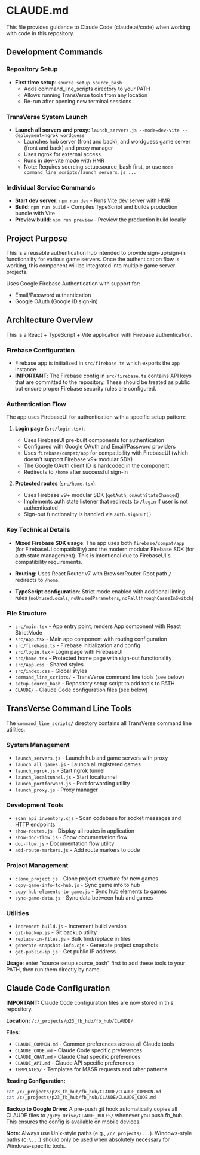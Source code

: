 # CLAUDE.md

This file provides guidance to Claude Code (claude.ai/code) when working with code in this repository.

## Development Commands

### Repository Setup
- **First time setup**: `source setup.source_bash`
  - Adds command_line_scripts directory to your PATH
  - Allows running TransVerse tools from any location
  - Re-run after opening new terminal sessions

### TransVerse System Launch
- **Launch all servers and proxy**: `launch_servers.js --mode=dev-vite --deployment=ngrok wordguess`
  - Launches hub server (front and back), and wordguess game server (front and back) and proxy manager
  - Uses ngrok for external access
  - Runs in dev-vite mode with HMR
  - Note: Requires sourcing setup.source_bash first, or use `node command_line_scripts/launch_servers.js ...`

### Individual Service Commands
- **Start dev server**: `npm run dev` - Runs Vite dev server with HMR
- **Build**: `npm run build` - Compiles TypeScript and builds production bundle with Vite
- **Preview build**: `npm run preview` - Preview the production build locally

## Project Purpose

This is a reusable authentication hub intended to provide sign-up/sign-in functionality for various game servers. Once the authentication flow is working, this component will be integrated into multiple game server projects.

Uses Google Firebase Authentication with support for:
- Email/Password authentication
- Google OAuth (Google ID sign-in)

## Architecture Overview

This is a React + TypeScript + Vite application with Firebase authentication.

### Firebase Configuration

- Firebase app is initialized in `src/firebase.ts` which exports the `app` instance
- **IMPORTANT**: The Firebase config in `src/firebase.ts` contains API keys that are committed to the repository. These should be treated as public but ensure proper Firebase security rules are configured.

### Authentication Flow

The app uses FirebaseUI for authentication with a specific setup pattern:

1. **Login page** (`src/login.tsx`):
   - Uses FirebaseUI pre-built components for authentication
   - Configured with Google OAuth and Email/Password providers
   - Uses `firebase/compat/app` for compatibility with FirebaseUI (which doesn't support Firebase v9+ modular SDK)
   - The Google OAuth client ID is hardcoded in the component
   - Redirects to `/home` after successful sign-in

2. **Protected routes** (`src/home.tsx`):
   - Uses Firebase v9+ modular SDK (`getAuth`, `onAuthStateChanged`)
   - Implements auth state listener that redirects to `/login` if user is not authenticated
   - Sign-out functionality is handled via `auth.signOut()`

### Key Technical Details

- **Mixed Firebase SDK usage**: The app uses both `firebase/compat/app` (for FirebaseUI compatibility) and the modern modular Firebase SDK (for auth state management). This is intentional due to FirebaseUI's compatibility requirements.

- **Routing**: Uses React Router v7 with BrowserRouter. Root path `/` redirects to `/home`.

- **TypeScript configuration**: Strict mode enabled with additional linting rules (`noUnusedLocals`, `noUnusedParameters`, `noFallthroughCasesInSwitch`)

### File Structure

- `src/main.tsx` - App entry point, renders App component with React StrictMode
- `src/App.tsx` - Main app component with routing configuration
- `src/firebase.ts` - Firebase initialization and config
- `src/login.tsx` - Login page with FirebaseUI
- `src/home.tsx` - Protected home page with sign-out functionality
- `src/App.css` - Shared styles
- `src/index.css` - Global styles
- `command_line_scripts/` - TransVerse command line tools (see below)
- `setup.source_bash` - Repository setup script to add tools to PATH
- `CLAUDE/` - Claude Code configuration files (see below)

## TransVerse Command Line Tools

The `command_line_scripts/` directory contains all TransVerse command line utilities:

### System Management
- `launch_servers.js` - Launch hub and game servers with proxy
- `launch_all_games.js` - Launch all registered games
- `launch_ngrok.js` - Start ngrok tunnel
- `launch_localtunnel.js` - Start localtunnel
- `launch_portforward.js` - Port forwarding utility
- `launch_proxy.js` - Proxy manager

### Development Tools
- `scan_api_inventory.cjs` - Scan codebase for socket messages and HTTP endpoints
- `show-routes.js` - Display all routes in application
- `show-doc-flow.js` - Show documentation flow
- `doc-flow.js` - Documentation flow utility
- `add-route-markers.js` - Add route markers to code

### Project Management
- `clone_project.js` - Clone project structure for new games
- `copy-game-info-to-hub.js` - Sync game info to hub
- `copy-hub-elements-to-game.js` - Sync hub elements to games
- `sync-game-data.js` - Sync data between hub and games

### Utilities
- `increment-build.js` - Increment build version
- `git-backup.js` - Git backup utility
- `replace-in-files.js` - Bulk find/replace in files
- `generate-snapshot-info.cjs` - Generate project snapshots
- `get-public-ip.js` - Get public IP address

**Usage**: enter "source setup.source_bash" first to add these tools to your PATH, then run them directly by name.

## Claude Code Configuration

**IMPORTANT:** Claude Code configuration files are now stored in this repository.

**Location:** `/c/_projects/p23_fb_hub/fb_hub/CLAUDE/`

**Files:**
- `CLAUDE_COMMON.md` - Common preferences across all Claude tools
- `CLAUDE_CODE.md` - Claude Code specific preferences
- `CLAUDE_CHAT.md` - Claude Chat specific preferences
- `CLAUDE_API.md` - Claude API specific preferences
- `TEMPLATES/` - Templates for MASR requests and other patterns

**Reading Configuration:**
```bash
cat /c/_projects/p23_fb_hub/fb_hub/CLAUDE/CLAUDE_COMMON.md
cat /c/_projects/p23_fb_hub/fb_hub/CLAUDE/CLAUDE_CODE.md
```

**Backup to Google Drive:**
A pre-push git hook automatically copies all CLAUDE files to `/g/My Drive/CLAUDE_RULES/` whenever you push fb_hub. This ensures the config is available on mobile devices.

**Note:** Always use Unix-style paths (e.g., `/c/_projects/...`). Windows-style paths (`C:\...`) should only be used when absolutely necessary for Windows-specific tools.


